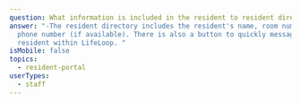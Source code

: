 ```yaml
---
question: What information is included in the resident to resident directory?
answer: "-The resident directory includes the resident's name, room number, and
  phone number (if available). There is also a button to quickly message another
  resident within LifeLoop. "
isMobile: false
topics:
  - resident-portal
userTypes:
  - staff
---
```

